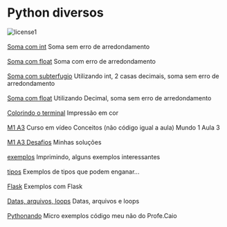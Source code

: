 # Python diversos

![license1](https://img.shields.io/static/v1?label=License&message=MIT&color=orange)
<br><br>[Soma com int](teste-py/src/arredondamento/soma1.py) Soma sem erro de arredondamento
<br><br>[Soma com float](teste-py/src/arredondamento/soma2.py) Soma com erro de arredondamento
<br><br>[Soma com subterfugio](teste-py/src/arredondamento/soma3.py) Utilizando int, 2 casas decimais, soma sem erro de arredondamento
<br><br>[Soma com float](teste-py/src/arredondamento/soma4.py) Utilizando Decimal, soma sem erro de arredondamento
<br><br>[Colorindo o terminal](teste-py/src/colorindo_o_terminal/colorindo_linux.py) Impressão em cor
<br><br>[M1 A3](teste-py/src/Mundo1/aula3/input_print.py) Curso em vídeo Conceitos (não código igual a aula) Mundo 1 Aula 3
<br><br>[M1 A3 Desafios](teste-py/src/Mundo1/aula3/desafios) Minhas soluções
<br><br>[exemplos](teste-py/src/imprimir) Imprimindo, alguns exemplos interessantes
<br><br>[tipos](teste-py/src/tipos) Exemplos de tipos que podem enganar...
<br><br>[Flask](https://github.com/NicolasMCP/py/blob/main/udemy/app_web_flask/README.md) Exemplos com Flask
<br><br>[Datas, arquivos, loops](https://github.com/NicolasMCP/Python) Datas, arquivos e loops
<br><br>[Pythonando](https://github.com/NicolasMCP/py/pythonando) Micro exemplos código meu não do Profe.Caio